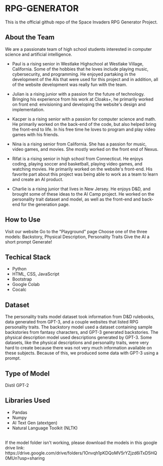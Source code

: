 # RPG-GENERATOR <br />
This is the official github repo of the Space Invaders RPG Generator Project.

## About the Team
We are a passionate team of high school students interested in computer science and artificial intelligence.

* Paul is a rising senior in Westlake Highschool at Westlake Village, California. Some of the hobbies that he loves include playing music, cybersecurity, and programming. He enjoyed partaking in the development of the AIs that were used for this project and in addition, all of the website development was really fun with the team.

* Julian is a rising junior with a passion for the future of technology. Bringing his experience from his work at Cloaks+, he primarily worked on front end: envisioning and developing the website's design and implementation.

* Kacper is a rising senior with a passion for computer science and math. He primarily worked on the back-end of the code, but also helped bring the front-end to life. In his free time he loves to program and play video games with his friends.

* Nina is a rising senior from California. She has a passion for music, video games, and movies. She mostly worked on the front end of Nexus.

* Rifat is a rising senior in high school from Connecticut. He enjoys coding, playing soccer and basketball, playing video games, and watching movies. He primarily worked on the website's front-end. His favorite part about this project was being able to work as a team to learn and create an AI product.

* Charlie is a rising junior that lives in New Jersey. He enjoys D&D, and brought some of these ideas to the AI Camp project. He worked on the personality trait dataset and model, as well as the front-end and back-end for the generation page.
## How to Use
Visit our website
Go to the "Playground" page
Choose one of the three models: Backstory, Physical Description, Personality Traits
Give the AI a short prompt
Generate!
## Techical Stack
* Python
* HTML, CSS, JavaScript
* Bootstrap
* Google Colab
* Cocalc
## Dataset
The personality traits model dataset took information from D&D rulebooks, data generated from GPT-3, and a couple websites that listed RPG personality traits. The backstory model used a dataset containing sample backstories from fantasy characters, and GPT-3 generated backstories. The physical description model used descriptions generated by GPT-3. Some datasets, like the physical descriptions and personality traits, were very hard to create because there was not very much information available on these subjects. Because of this, we produced some data with GPT-3 using a prompt.

## Type of Model
Distil GPT-2

## Libraries Used
* Pandas
* Numpy
* AI Text Gen (atextgen)
* Natural Language Toolkit (NLTK)

</br>
If the model folder isn't working, please download the models in this google drive link: 
https://drive.google.com/drive/folders/1Onvqh1pKDQoMV5rYZjzd6iTxD5HQ0MUn?usp=sharing
